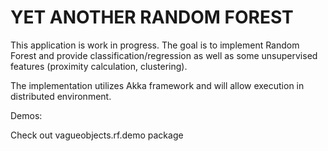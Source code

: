 YET ANOTHER RANDOM FOREST
=========================


This application is work in progress. The goal is to implement Random Forest and provide classification/regression  as well as
some unsupervised features (proximity calculation, clustering).

The implementation utilizes Akka framework and will allow execution in distributed environment.

Demos:

Check out vagueobjects.rf.demo package
